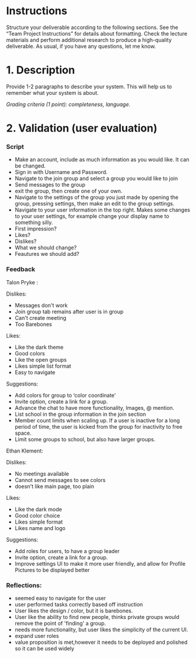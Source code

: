 # Instructions
Structure your deliverable according to the following sections. See the “Team Project Instructions” for details about formatting. Check the lecture materials and perform additional research to produce a high-quality deliverable. As usual, if you have any questions, let me know.

# 1. Description
Provide 1-2 paragraphs to describe your system. This will help us to remember what your system is about. 

*Grading criteria (1 point): completeness, language.*

# 2. Validation (user evaluation)

### Script
* Make an account, include as much information as you would like. It can be changed. 
* Sign in with Username and Password.
* Navigate to the join group and select a group you would like to join
* Send messages to the group
* exit the group, then create one of your own. 
*  Navigate to the settings of the group you just made by opening the group, pressing settings, then make an edit to the group settings.
*  Navigate to your user information in the top right. Makes some changes to your user settings, for example change your display name to something silly.  
*  First impression?
*  Likes?
*  Dislikes?
*  What we should change?
*  Feautures we should add?


### Feedback

Talon Pryke :

Dislikes:
* Messages don't work
* Join group tab remains after user is in group
* Can't create meeting
* Too Barebones 
  
Likes:

* Like the dark theme
* Good colors
* Like the open groups
* Likes simple list format
* Easy to navigate 

Suggestions:

* Add colors for group to ‘color coordinate’
* Invite option, create a link for a group. 
* Advance the chat to have more functionality, Images, @ mention. 
* List school in the group information in the join section
* Member count limits when scaling up. If a user is inactive for a long period of time, the user is kicked from the group for inactivity to free space. 
* Limit some groups to school, but also have larger groups. 
  

Ethan Klement: 

Dislikes:
* No meetings available
* Cannot send messages to see colors
* doesn't like main page, too plain

Likes:

* Like the dark mode
* Good color choice
* Likes simple format
* Likes name and logo

Suggestions:

* Add roles for users, to have a group leader
* Invite option, create a link for a group. 
* Improve settings UI to make it more user friendly, and allow for Profile Pictures to be displayed better
  
### Reflections: 
* seemed easy to navigate for the user
* user performed tasks correctly based off instruction
* User likes the design / color, but it is barebones.
* User like the ability to find new people, thinks private groups would remove the point of 'finding' a group. 
* needs more functionality, but user likes the simplicity of the current UI.
* expand user roles
* value proposition is met,however it needs to be deployed and polished so it can be used widely


